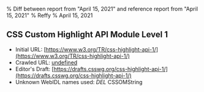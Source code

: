 % Diff between report from "April 15, 2021" and reference report from "April 15, 2021"
% Reffy
% April 15, 2021

## CSS Custom Highlight API Module Level 1

- Initial URL: [https://www.w3.org/TR/css-highlight-api-1/](https://www.w3.org/TR/css-highlight-api-1/)
- Crawled URL: [undefined](undefined)
- Editor's Draft: [https://drafts.csswg.org/css-highlight-api-1/](https://drafts.csswg.org/css-highlight-api-1/)
- Unknown WebIDL names used: *DEL* CSSOMString



